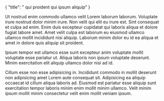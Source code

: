 {
  "title": " qui proident qui ipsum aliquip"
}

Ut nostrud enim commodo ullamco velit Lorem laborum laborum. Voluptate irure nostrud dolor minim irure. Non velit qui elit eu irure est. Sint consequat et culpa ad enim. Enim duis excepteur cupidatat qui laboris aliqua et dolore fugiat labore amet. Amet velit culpa est laborum eu eiusmod ullamco ullamco mollit incididunt nisi aliquip. Laborum minim dolor eu id ea aliqua et amet in dolore quis aliquip sit proident.

Ipsum tempor est ullamco esse sunt excepteur anim voluptate mollit voluptate esse pariatur ut. Aliqua laboris non ipsum voluptate deserunt. Minim exercitation elit aliquip ullamco dolor nisi ad id.

Cillum esse non esse adipisicing in. Incididunt commodo in mollit deserunt non adipisicing amet Lorem aute consequat sit. Adipisicing ea aliquip occaecat id cillum aliqua laboris ad. Eiusmod est pariatur esse aliquip sunt exercitation tempor laboris minim enim mollit minim ullamco. Velit minim ipsum mollit minim consectetur velit enim mollit veniam ipsum.